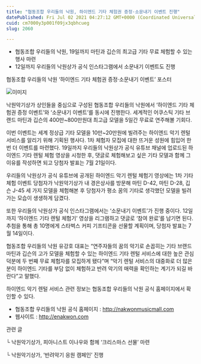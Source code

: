 ```yaml
---
title: "협동조합 우리들의 낙원, 하이엔드 기타 체험권 증정·소문내기 이벤트 진행"
datePublished: Fri Jul 02 2021 04:27:12 GMT+0000 (Coordinated Universal Time)
cuid: cm7000y3p001f09jx3qbhcueg
slug: 2060

---
```



- 협동조합 우리들의 낙원, 19일까지 마틴과 깁슨의 최고급 기타 무료 체험할 수 있는 행사 마련
- 12일까지 우리들의 낙원상가 공식 인스타그램에서 소문내기 이벤트도 진행

협동조합 우리들의 낙원 ‘하이엔드 기타 체험권 증정·소문내기 이벤트’ 포스터

![이미지](https://cdn.hashnode.com/res/hashnode/image/upload/v1739249128857/d7f0c181-464d-4746-a0d4-d5613aa14d77.jpeg)

낙원악기상가 상인들을 중심으로 구성된 협동조합 우리들의 낙원에서 ‘하이엔드 기타 체험권 증정 이벤트’와 ‘소문내기 이벤트’를 동시에 진행한다. 세계적인 어쿠스틱 기타 브랜드 마틴과 깁슨의 400만~800만원대 최고급 모델을 5일간 무료로 연주해볼 기회다.

이번 이벤트는 세계 정상급 기타 모델을 10만~20만원에 빌려주는 하이엔드 악기 렌털 서비스를 알리기 위해 기획된 행사다. 1차 체험자 모집에 대한 뜨거운 성원에 힘입어 한 번 더 이벤트를 마련했다. 19일까지 우리들의 낙원상가 공식 유튜브 채널에 업로드된 하이엔드 기타 렌털 체험 영상을 시청한 후, 댓글로 체험해보고 싶은 기타 모델과 함께 그 이유를 작성하면 되고 당첨자 발표는 7월 21일이다.

우리들의 낙원상가 공식 유튜브에 공개된 하이엔드 악기 렌털 체험기 영상에는 1차 기타 체험 이벤트 당첨자가 낙원악기상가 내 경은상사를 방문해 마틴 D-42, 마틴 D-28, 깁슨 J-45 세 가지 모델을 체험해본 후 당첨자가 평소 꿈의 기타로 생각했던 모델을 빌려 가는 모습이 생생하게 담겼다.

또한 우리들의 낙원상가 공식 인스타그램에서는 ‘소문내기 이벤트’가 진행 중이다. 12일까지 ‘하이엔드 기타 렌털 체험기’ 영상을 리그램하고 댓글로 ‘참여 완료’를 남기면 된다. 추첨을 통해 총 10명에게 스타벅스 커피 기프티콘을 선물할 계획이며, 당첨자 발표는 7월 14일이다.

협동조합 우리들의 낙원 유강호 대표는 “연주자들의 꿈의 악기로 손꼽히는 기타 브랜드 마틴과 깁슨의 고가 모델을 체험할 수 있는 하이엔드 기타 렌털 서비스에 대한 높은 관심 덕분에 두 번째 무료 체험자를 모집하게 됐다”며 “악기 렌털 서비스의 대중화로 더 많은 분이 하이엔드 기타를 부담 없이 체험하고 반려 악기의 매력을 확인하는 계기가 되길 바란다”고 말했다.

하이엔드 악기 렌털 서비스 관련 정보는 협동조합 우리들의 낙원 공식 홈페이지에서 확인할 수 있다.

- 협동조합 우리들의 낙원 공식 홈페이지 : http://nakwonmusicmall.com
- 웹사이트 : http://enakwon.com

관련 글

└ 낙원악기상가, 피아니스트 이나우와 함께 ‘크리스마스 선물’ 마련

└ 낙원악기상가, ‘반려악기 응원 캠페인’ 진행
